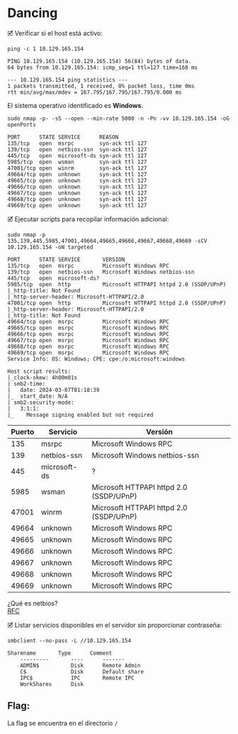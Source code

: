 # Dancing

🗹 Verificar si el host está activo:

```shell
ping -c 1 10.129.165.154

PING 10.129.165.154 (10.129.165.154) 56(84) bytes of data.
64 bytes from 10.129.165.154: icmp_seq=1 ttl=127 time=168 ms

--- 10.129.165.154 ping statistics ---
1 packets transmitted, 1 received, 0% packet loss, time 0ms
rtt min/avg/max/mdev = 167.795/167.795/167.795/0.000 ms
```

El sistema operativo identificado es **Windows**.

```shell
sudo nmap -p- -sS --open --min-rate 5000 -n -Pn -vv 10.129.165.154 -oG openPorts

PORT      STATE SERVICE      REASON
135/tcp   open  msrpc        syn-ack ttl 127
139/tcp   open  netbios-ssn  syn-ack ttl 127
445/tcp   open  microsoft-ds syn-ack ttl 127
5985/tcp  open  wsman        syn-ack ttl 127
47001/tcp open  winrm        syn-ack ttl 127
49664/tcp open  unknown      syn-ack ttl 127
49665/tcp open  unknown      syn-ack ttl 127
49666/tcp open  unknown      syn-ack ttl 127
49667/tcp open  unknown      syn-ack ttl 127
49668/tcp open  unknown      syn-ack ttl 127
49669/tcp open  unknown      syn-ack ttl 127
```

🗹 Ejecutar scripts para recopilar información adicional:

```shell
sudo nmap -p 135,139,445,5985,47001,49664,49665,49666,49667,49668,49669 -sCV 10.129.165.154 -oN targeted

PORT      STATE SERVICE       VERSION
135/tcp   open  msrpc         Microsoft Windows RPC
139/tcp   open  netbios-ssn   Microsoft Windows netbios-ssn
445/tcp   open  microsoft-ds?
5985/tcp  open  http          Microsoft HTTPAPI httpd 2.0 (SSDP/UPnP)
|_http-title: Not Found
|_http-server-header: Microsoft-HTTPAPI/2.0
47001/tcp open  http          Microsoft HTTPAPI httpd 2.0 (SSDP/UPnP)
|_http-server-header: Microsoft-HTTPAPI/2.0
|_http-title: Not Found
49664/tcp open  msrpc         Microsoft Windows RPC
49665/tcp open  msrpc         Microsoft Windows RPC
49666/tcp open  msrpc         Microsoft Windows RPC
49667/tcp open  msrpc         Microsoft Windows RPC
49668/tcp open  msrpc         Microsoft Windows RPC
49669/tcp open  msrpc         Microsoft Windows RPC
Service Info: OS: Windows; CPE: cpe:/o:microsoft:windows

Host script results:
|_clock-skew: 4h00m01s
| smb2-time: 
|   date: 2024-03-07T01:18:39
|_  start_date: N/A
| smb2-security-mode: 
|   3:1:1: 
|_    Message signing enabled but not required
```

| Puerto | Servicio     | Versión                                 |
| ------ | ------------ | --------------------------------------- |
| 135    | msrpc        | Microsoft Windows RPC                   |
| 139    | netbios-ssn  | Microsoft Windows netbios-ssn           |
| 445    | microsoft-ds | ?                                       |
| 5985   | wsman        | Microsoft HTTPAPI httpd 2.0 (SSDP/UPnP) |
| 47001  | winrm        | Microsoft HTTPAPI httpd 2.0 (SSDP/UPnP) |
| 49664  | unknown      | Microsoft Windows RPC                   |
| 49665  | unknown      | Microsoft Windows RPC                   |
| 49666  | unknown      | Microsoft Windows RPC                   |
| 49667  | unknown      | Microsoft Windows RPC                   |
| 49668  | unknown      | Microsoft Windows RPC                   |
| 49669  | unknown      | Microsoft Windows RPC                   |

¿Qué es netbios?  
[RFC](https://www.rfc-editor.org/rfc/rfc1002.txt)

🗹 Listar servicios disponibles en el servidor sin proporcionar contraseña:

```shell
smbclient --no-pass -L //10.129.165.154

Sharename       Type      Comment
	---------       ----      -------
	ADMIN$          Disk      Remote Admin
	C$              Disk      Default share
	IPC$            IPC       Remote IPC
	WorkShares      Disk      
```

## Flag:

La flag se encuentra en el directorio `/`
